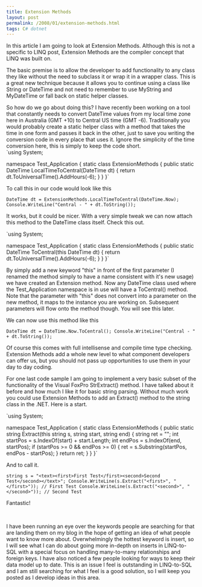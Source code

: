 ```yaml
---
title: Extension Methods
layout: post
permalink: /2008/01/extension-methods.html
tags: C# dotnet
---
```



In this article I am going to look at Extension Methods. Although this is not a specific to LINQ post, Extension Methods are the compiler concept that LINQ was built on.  
  
The basic premise is to allow the developer to add functionality to any class they like without the need to subclass it or wrap it in a wrapper class. This is a great new technique because it allows you to continue using a class like String or DateTime and not need to remember to use MyString and MyDateTime or fall back on static helper classes.  
  
So how do we go about doing this?    I have recently been working on a tool that constantly needs to convert DateTime values from my local time zone here in Australia (GMT +10) to Central US time (GMT -6). Traditionally you would probably create a static helper class with a method that takes the time in one form and passes it back in the other, just to save you writing the conversion code in every place that uses it. Ignore the simplicity of the time conversion here, this is simply to keep the code short.  
     `using System;

namespace Test_Application
{
    static class ExtensionMethods
    {
        public static DateTime LocalTimeToCentral(DateTime dt)
        {
            return dt.ToUniversalTime().AddHours(-6);
        }
    }
}`




To call this in our code would look like this  



  `DateTime dt = ExtensionMethods.LocalTimeToCentral(DateTime.Now);
Console.WriteLine("Central - " + dt.ToString());`




It works, but it could be nicer. With a very simple tweak we can now attach this method to the DateTime class itself. Check this out.  



  `using System;

namespace Test_Application
{
    static class ExtensionMethods
    {
        public static DateTime ToCentral(this DateTime dt)
        {
            return dt.ToUniversalTime().AddHours(-6);
        }
    }
}`




By simply add a new keyword "this" in front of the first parameter (I renamed the method simply to have a name consistent with it's new usage) we have created an Extension method. Now any DateTime class used where the Test_Application namespace is in use will have a ToCentral() method.
  Note that the parameter with "this" does not convert into a parameter on the new method, it maps to the instance you are working on. Subsequent parameters will flow onto the method though. You will see this later.  



We can now use this method like this  



  `DateTime dt = DateTime.Now.ToCentral();
Console.WriteLine("Central - " + dt.ToString());`




Of course this comes with full intellisense and compile time type checking.
  Extension Methods add a whole new level to what component developers can offer us, but you should not pass up opportunities to use them in your day to day coding.  



For one last code sample I am going to implement a very basic subset of the functionality of the Visual FoxPro StrExtract() method. I have talked about it before and how much I like it for basic string parsing. Without much work you could use Extension Methods to add an Extract() method to the string class in the .NET. Here is a start.  



  `using System;

namespace Test_Application
{
    static class ExtensionMethods
    {
        public static string Extract(this string s, string start, string end)
        {
            string ret = "";
            int startPos = s.IndexOf(start) + start.Length;
            int endPos = s.IndexOf(end, startPos);
            if (startPos >= 0 && endPos >= 0)
            {
                ret = s.Substring(startPos, endPos - startPos);
            }
            return ret;
        }
    }
}`




And to call it.  



  `string s = "<text><first>First Test</first><second>Second Test</second></text>";
Console.WriteLine(s.Extract("<first>", "</first>")); // First Test
Console.WriteLine(s.Extract("<second>", "</second>")); // Second Test`




Fantastic!  



   



I have been running an eye over the keywords people are searching for that are landing them on my blog in the hope of getting an idea of what people want to know more about. Overwhelmingly the hottest keyword is insert, so I will see what I can do about going more in-depth on inserts in LINQ-to-SQL with a special focus on handling many-to-many relationships and foreign keys. I have also noticed a few people looking for ways to keep their data model up to date. This is an issue I feel is outstanding in LINQ-to-SQL and I am still searching for what I feel is a good solution, so I will keep you posted as I develop ideas in this area.  
  